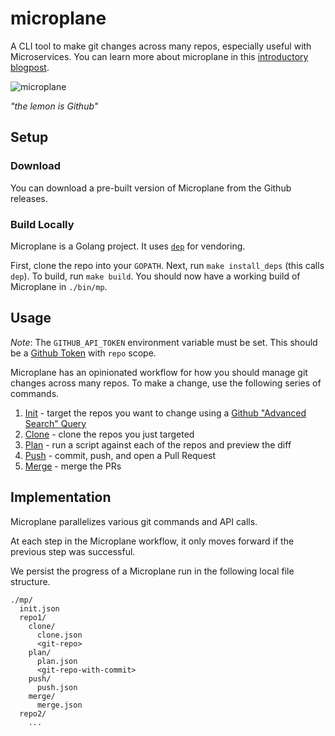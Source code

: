 # microplane

A CLI tool to make git changes across many repos, especially useful with Microservices.
You can learn more about microplane in this [introductory blogpost](TODO).

![microplane](https://cdn.pixabay.com/photo/2013/07/12/14/16/lemon-148119_640.png)

_"the lemon is Github"_

## Setup

### Download

You can download a pre-built version of Microplane from the Github releases.

### Build Locally

Microplane is a Golang project. It uses [`dep`](https://github.com/golang/dep) for vendoring.

First, clone the repo into your `GOPATH`. Next, run `make install_deps` (this calls `dep`). To build, run `make build`. You should now have a working build of Microplane in `./bin/mp`.

## Usage

_Note_: The `GITHUB_API_TOKEN` environment variable must be set.
This should be a [Github Token](https://github.com/settings/tokens) with `repo` scope.

Microplane has an opinionated workflow for how you should manage git changes across many repos.
To make a change, use the following series of commands.

1. [Init](docs/mp_init.md) - target the repos you want to change using a [Github "Advanced Search" Query](https://github.com/search/advanced)
2. [Clone](docs/mp_clone.md) - clone the repos you just targeted
3. [Plan](docs/mp_plan.md) - run a script against each of the repos and preview the diff
4. [Push](docs/mp_push.md) - commit, push, and open a Pull Request
5. [Merge](docs/mp_merge.md) - merge the PRs

## Implementation

Microplane parallelizes various git commands and API calls.

At each step in the Microplane workflow, it only moves forward if the previous step was successful.

We persist the progress of a Microplane run in the following local file structure.

```
./mp/
  init.json
  repo1/
    clone/
      clone.json
      <git-repo>
    plan/
      plan.json
      <git-repo-with-commit>
    push/
      push.json
    merge/
      merge.json
  repo2/
    ...
```
